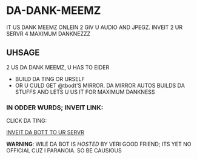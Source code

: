 # DA-DANK-MEEMZ

IT US DANK MEEMZ ONLEIN 2 GIV U AUDIO AND JPEGZ.
INVEIT 2 UR SERVR 4 MAXIMUM DANKNEZZZ

## UHSAGE

2 US DA DANK MEEMZ, U HAS TO EIDER
- BUILD DA TING OR URSELF
- OR U CULD GET @tbodt'S MIRROR.
DA MIRROR AUTOS BUILDS DA STUFFS AND LETS U US
IT FOR MAXIMUM DANKNESS

### IN ODDER WURDS; INVEIT LINK:
CLICK DA TING:

[INVEIT DA BOTT TO UR SERVR](https://discordapp.com/oauth2/authorize?client_id=277147231675744257&scope=bot)

**WARNING**: WILE DA BOT IS *HOSTED* BY VERI GOOD FRIEND;
ITS YET NO OFFICIAL CUZ I PARANOIA. SO BE CAUSIOUS
